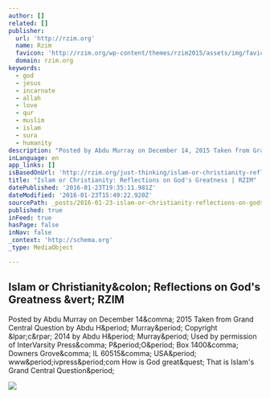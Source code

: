 ```yaml
---
author: []
related: []
publisher:
  url: 'http://rzim.org'
  name: Rzim
  favicon: 'http://rzim.org/wp-content/themes/rzim2015/assets/img/favicon.png'
  domain: rzim.org
keywords:
  - god
  - jesus
  - incarnate
  - allah
  - love
  - qur
  - muslim
  - islam
  - sura
  - humanity
description: "Posted by Abdu Murray on December 14, 2015 Taken from Grand Central Question by Abdu H. Murray. Copyright (c) 2014 by Abdu H. Murray. Used by permission of InterVarsity Press, P.O. Box 1400, Downers Grove, IL 60515, USA. www.ivpress.com How is God great? That is Islam's Grand Central Question."
inLanguage: en
app_links: []
isBasedOnUrl: 'http://rzim.org/just-thinking/islam-or-christianity-reflections-on-gods-greatness'
title: "Islam or Christianity: Reflections on God's Greatness | RZIM"
datePublished: '2016-01-23T19:35:11.981Z'
dateModified: '2016-01-23T15:49:22.920Z'
sourcePath: _posts/2016-01-23-islam-or-christianity-reflections-on-gods-greatness-or-rzim.md
published: true
inFeed: true
hasPage: false
inNav: false
_context: 'http://schema.org'
_type: MediaObject

---
```

<article style=""><h1>Islam or Christianity&amp;colon; Reflections on God's Greatness &amp;vert; RZIM</h1><p>Posted by Abdu Murray on December 14&amp;comma; 2015 Taken from Grand Central Question by Abdu H&amp;period; Murray&amp;period; Copyright &amp;lpar;c&amp;rpar; 2014 by Abdu H&amp;period; Murray&amp;period; Used by permission of InterVarsity Press&amp;comma; P&amp;period;O&amp;period; Box 1400&amp;comma; Downers Grove&amp;comma; IL 60515&amp;comma; USA&amp;period; www&amp;period;ivpress&amp;period;com How is God great&amp;quest; That is Islam's Grand Central Question&amp;period;</p><img src="http://rzim.org/wp-content/uploads/2015/12/Abdu-241.jpg" /></article>
